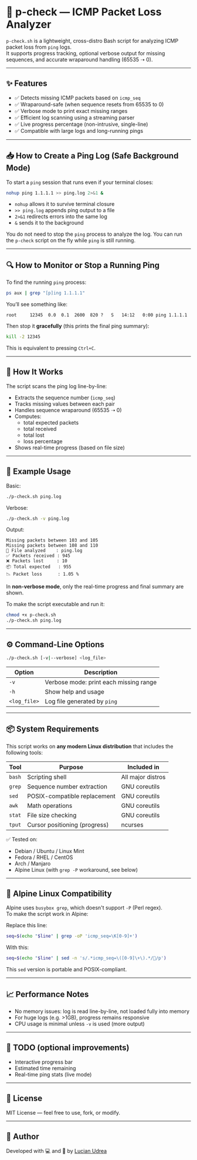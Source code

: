 # 📡 p-check — ICMP Packet Loss Analyzer

`p-check.sh` is a lightweight, cross-distro Bash script for analyzing ICMP packet loss from `ping` logs.  
It supports progress tracking, optional verbose output for missing sequences, and accurate wraparound handling (65535 ➝ 0).

---

## ✨ Features

- ✅ Detects missing ICMP packets based on `icmp_seq`
- ✅ Wraparound-safe (when sequence resets from 65535 to 0)
- ✅ Verbose mode to print exact missing ranges
- ✅ Efficient log scanning using a streaming parser
- ✅ Live progress percentage (non-intrusive, single-line)
- ✅ Compatible with large logs and long-running pings

---

## 📥 How to Create a Ping Log (Safe Background Mode)

To start a `ping` session that runs even if your terminal closes:

```bash
nohup ping 1.1.1.1 >> ping.log 2>&1 &
```

- `nohup` allows it to survive terminal closure  
- `>> ping.log` appends ping output to a file  
- `2>&1` redirects errors into the same log  
- `&` sends it to the background

You do not need to stop the `ping` process to analyze the log. You can run the `p-check` script on the fly while `ping` is still running.

---

## 🔍 How to Monitor or Stop a Running Ping

To find the running `ping` process:

```bash
ps aux | grep "[p]ing 1.1.1.1"
```

You’ll see something like:
```
root     12345  0.0  0.1  2600  820 ?   S   14:12   0:00 ping 1.1.1.1
```

Then stop it **gracefully** (this prints the final ping summary):

```bash
kill -2 12345
```

This is equivalent to pressing `Ctrl+C`.

---

## 🧠 How It Works

The script scans the ping log line-by-line:
- Extracts the sequence number (`icmp_seq`)
- Tracks missing values between each pair
- Handles sequence wraparound (65535 ➝ 0)
- Computes:
  - total expected packets
  - total received
  - total lost
  - loss percentage
- Shows real-time progress (based on file size)

---

## 🧪 Example Usage

Basic:

```bash
./p-check.sh ping.log
```

Verbose:

```bash
./p-check.sh -v ping.log
```

Output:
```
Missing packets between 103 and 105
Missing packets between 108 and 110
📄 File analyzed    : ping.log
✅ Packets received : 945
❌ Packets lost     : 10
📦 Total expected   : 955
📉 Packet loss      : 1.05 %
```

In **non-verbose mode**, only the real-time progress and final summary are shown.

To make the script executable and run it:

```bash
chmod +x p-check.sh
./p-check.sh ping.log
```

---

## ⚙️ Command-Line Options

```bash
./p-check.sh [-v|--verbose] <log_file>
```

| Option       | Description                                       |
|--------------|---------------------------------------------------|
| `-v`         | Verbose mode: print each missing range            |
| `-h`         | Show help and usage                               |
| `<log_file>` | Log file generated by `ping`                      |

---

## 📦 System Requirements

This script works on **any modern Linux distribution** that includes the following tools:

| Tool     | Purpose                     | Included in        |
|----------|-----------------------------|--------------------|
| `bash`   | Scripting shell              | All major distros  |
| `grep`   | Sequence number extraction   | GNU coreutils      |
| `sed`    | POSIX-compatible replacement | GNU coreutils      |
| `awk`    | Math operations              | GNU coreutils      |
| `stat`   | File size checking           | GNU coreutils      |
| `tput`   | Cursor positioning (progress)| ncurses            |

✅ Tested on:
- Debian / Ubuntu / Linux Mint
- Fedora / RHEL / CentOS
- Arch / Manjaro
- Alpine Linux (with `grep -P` workaround, see below)

---

## 🧩 Alpine Linux Compatibility

Alpine uses `busybox grep`, which doesn't support `-P` (Perl regex).  
To make the script work in Alpine:

Replace this line:

```bash
seq=$(echo "$line" | grep -oP 'icmp_seq=\K[0-9]+')
```

With this:

```bash
seq=$(echo "$line" | sed -n 's/.*icmp_seq=\([0-9]\+\).*//p')
```

This `sed` version is portable and POSIX-compliant.

---

## 📈 Performance Notes

- No memory issues: log is read line-by-line, not loaded fully into memory
- For huge logs (e.g. >1GB), progress remains responsive
- CPU usage is minimal unless `-v` is used (more output)

---

## 🔧 TODO (optional improvements)

- Interactive progress bar
- Estimated time remaining
- Real-time ping stats (live mode)

---

## 🪪 License

MIT License — feel free to use, fork, or modify.

---

## 👤 Author

Developed with 💻 and 📶 by [Lucian Udrea](https://github.com/lucianudrea)

